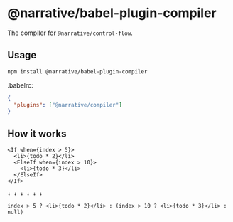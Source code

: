# @narrative/babel-plugin-compiler

The compiler for `@narrative/control-flow`.

## Usage

```bash
npm install @narrative/babel-plugin-compiler
```

.babelrc:

```json
{
  "plugins": ["@narrative/compiler"]
}
```

## How it works

```tsx
<If when={index > 5}>
  <li>{todo * 2}</li>
  <ElseIf when={index > 10}>
    <li>{todo * 3}</li>
  </ElseIf>
</If>

↓ ↓ ↓ ↓ ↓ ↓

index > 5 ? <li>{todo * 2}</li> : (index > 10 ? <li>{todo * 3}</li> : null)
```
